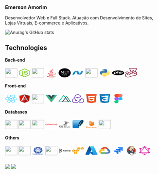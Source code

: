 ### Emerson Amorim

Desenvolvedor Web e Full Stack. Atuação com Desenvolvimento de Sites, Lojas Virtuais, E-commerce e Aplicativos.

![Anurag's GitHub stats](https://github-readme-stats.vercel.app/api?username=emersonamorim-dev&show_icons=true&theme=dark)


## Technologies
#### Back-end
<div style="display: inline_block">
<img align="center" height="30" width="40" src="https://cdn.jsdelivr.net/gh/devicons/devicon/icons/typescript/typescript-plain.svg" />
<img align="center" alt="Emerson-Node" height="30" width="40" src="https://raw.githubusercontent.com/devicons/devicon/master/icons/nodejs/nodejs-plain.svg">
<img align="center" height="30" width="40" src="https://cdn.jsdelivr.net/gh/devicons/devicon/icons/nestjs/nestjs-plain.svg" />          
<img align="center" alt="Emerson-Js" height="30" width="40" src="https://raw.githubusercontent.com/devicons/devicon/master/icons/java/java-plain.svg">
<img align="center" alt="Emerson-Js" height="30" width="40" src="https://github.com/devicons/devicon/blob/v2.15.1/icons/dotnetcore/dotnetcore-plain.svg">
<img align="center" alt="Emerson-Js" height="30" width="40" src="https://github.com/devicons/devicon/blob/v2.15.1/icons/dot-net/dot-net-original.svg">
<img align="center" height="30" width="40"  src="https://cdn.jsdelivr.net/gh/devicons/devicon/icons/spring/spring-original.svg" />
<img align="center" height="30" width="40"  src="https://github.com/devicons/devicon/blob/v2.15.1/icons/python/python-original.svg" />
<img align="center" height="30" width="40"  src="https://github.com/devicons/devicon/blob/v2.15.1/icons/php/php-plain.svg" />
<img align="center" height="30" width="40"  src="https://github.com/devicons/devicon/blob/v2.15.1/icons/jest/jest-plain.svg" />

          

#### Front-end
 <img align="center" alt="Emerson-React" height="30" width="40" src="https://raw.githubusercontent.com/devicons/devicon/master/icons/react/react-original.svg">
 <img align="center" alt="Emerson-Angular" height="30" width="40" src="https://github.com/devicons/devicon/blob/v2.15.1/icons/angularjs/angularjs-original.svg">
 <img align="center" height="30" width="40" src="https://cdn.jsdelivr.net/gh/devicons/devicon/icons/nextjs/nextjs-line.svg" />
 <img align="center" height="30" width="40" src="https://github.com/devicons/devicon/blob/v2.15.1/icons/vuejs/vuejs-original.svg" />
 <img align="center" height="30" width="40" src="https://github.com/devicons/devicon/blob/v2.15.1/icons/nuxtjs/nuxtjs-original.svg" />
 <img align="center" alt="Emerson-HTML" height="30" width="40" src="https://github.com/devicons/devicon/blob/v2.15.1/icons/redux/redux-original.svg">
 <img align="center" alt="Emerson-HTML" height="30" width="40" src="https://raw.githubusercontent.com/devicons/devicon/master/icons/html5/html5-original.svg">
 <img align="center" alt="Emerson-CSS" height="30" width="40" src="https://raw.githubusercontent.com/devicons/devicon/master/icons/css3/css3-original.svg">
 <img align="center" alt="Emerson-HTML" height="30" width="40" src="https://github.com/devicons/devicon/blob/v2.15.1/icons/figma/figma-original.svg">


#### Databases
<img align="center" height="30" width="40"  src="https://cdn.jsdelivr.net/gh/devicons/devicon/icons/mysql/mysql-original.svg" />
<img align="center" height="30" width="40" src="https://cdn.jsdelivr.net/gh/devicons/devicon/icons/postgresql/postgresql-plain.svg" />
<img align="center" height="30" width="40"  src="https://cdn.jsdelivr.net/gh/devicons/devicon/icons/mongodb/mongodb-original.svg" />
<img align="center" height="30" width="40"  src="https://github.com/devicons/devicon/blob/v2.15.1/icons/oracle/oracle-original.svg" />
<img align="center" height="30" width="40"  src="https://github.com/devicons/devicon/blob/v2.15.1/icons/microsoftsqlserver/microsoftsqlserver-plain-wordmark.svg" />
<img align="center" height="30" width="40"  src="https://github.com/devicons/devicon/blob/v2.15.1/icons/sqlite/sqlite-original.svg" />
<img align="center" height="30" width="40"  src="https://github.com/devicons/devicon/blob/v2.15.1/icons/firebase/firebase-plain-wordmark.svg" />
<img align="center" height="30" width="40"  src="https://cdn.jsdelivr.net/gh/devicons/devicon/icons/redis/redis-plain.svg" />
 

#### Others
<img align="center" height="30" width="40" src="https://cdn.jsdelivr.net/gh/devicons/devicon/icons/heroku/heroku-original.svg" />
<img align="center" height="30" width="40"  src="https://cdn.jsdelivr.net/gh/devicons/devicon/icons/docker/docker-plain.svg" />
<img align="center" height="30" width="40"  src="https://github.com/devicons/devicon/blob/v2.15.1/icons/kubernetes/kubernetes-plain-wordmark.svg" /> 
<img align="center" height="30" width="40"  src="https://cdn.jsdelivr.net/gh/devicons/devicon/icons/git/git-original.svg" />
<img align="center" height="30" width="40"  src="https://github.com/devicons/devicon/blob/v2.15.1/icons/apachekafka/apachekafka-original-wordmark.svg" />
<img align="center" height="30" width="40"  src="https://github.com/devicons/devicon/blob/v2.15.1/icons/amazonwebservices/amazonwebservices-original.svg" />
<img align="center" height="30" width="40"  src="https://github.com/devicons/devicon/blob/v2.15.1/icons/azure/azure-original.svg" />
<img align="center" height="30" width="40"  src="https://github.com/devicons/devicon/blob/v2.15.1/icons/googlecloud/googlecloud-original.svg" />
<img align="center" height="30" width="40"  src="https://github.com/devicons/devicon/blob/v2.15.1/icons/jira/jira-original.svg" />
<img align="center" height="30" width="40"  src="https://github.com/devicons/devicon/blob/v2.15.1/icons/jenkins/jenkins-original.svg" />
<img align="center" height="30" width="40"  src="https://github.com/devicons/devicon/blob/v2.15.1/icons/graphql/graphql-plain.svg" />
 
 
</div> 
 
 ## 
 
<div> 
  <a href = "mailto:emerson_tecno@hotmail.com"><img src="https://img.shields.io/badge/-Hotmail-%23333?style=for-the-badge&logo=hotmail&logoColor=white" target="_blank"></a>
  <a href="https://www.linkedin.com/in/emerson-amorim-dev/" target="_blank"><img src="https://img.shields.io/badge/-LinkedIn-%230077B5?style=for-the-badge&logo=linkedin&logoColor=white" target="_blank"></a> 
 
</div>

